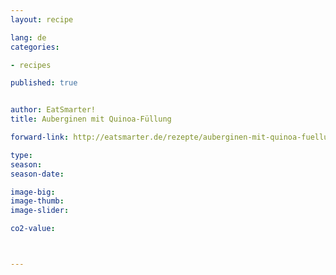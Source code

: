 ```yaml
---
layout: recipe

lang: de
categories:

- recipes

published: true


author: EatSmarter!
title: Auberginen mit Quinoa-Füllung

forward-link: http://eatsmarter.de/rezepte/auberginen-mit-quinoa-fuellung

type: 
season: 
season-date:  

image-big: 
image-thumb: 
image-slider: 

co2-value: 



---
```

